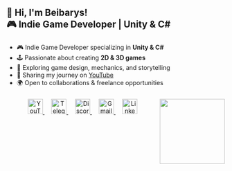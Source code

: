 <h2 align="left">👋 Hi, I'm Beibarys!<br>🎮 Indie Game Developer | Unity & C# </h2>

###

- 🎮 Indie Game Developer specializing in **Unity & C#**
- 🕹️ Passionate about creating **2D & 3D games**  
- 🚀 Exploring game design, mechanics, and storytelling  
- 🎥 Sharing my journey on [YouTube](https://www.youtube.com/твоя_ссылка)  
- 🌍 Open to collaborations & freelance opportunities 

###

<img align="right" height="150" src="https://i.imgur.com/4LxkABY.gif?format=gif" />


###



<div align="center">
  <a href="https://www.youtube.com/@ToriUUTomi/featured" target="_blank">
    <img src="https://img.shields.io/static/v1?message=Youtube&logo=youtube&label=&color=FF0000&logoColor=white&labelColor=&style=for-the-badge" height="35" alt="YouTube" />
  </a> &nbsp;&nbsp;&nbsp;
  <a href="https://t.me/ToriUUTomi" target="_blank">
    <img src="https://img.shields.io/static/v1?message=Telegram&logo=telegram&label=&color=26A5E4&logoColor=white&labelColor=&style=for-the-badge" height="35" alt="Telegram" />
  </a> &nbsp;&nbsp;&nbsp;
  <a href="https://discord.gg/твоя_ссылка" target="_blank">
    <img src="https://img.shields.io/static/v1?message=Discord&logo=discord&label=&color=7289DA&logoColor=white&labelColor=&style=for-the-badge" height="35" alt="Discord" />
  </a> &nbsp;&nbsp;&nbsp;
  <a href="mailto:твоя_почта@gmail.com">
    <img src="https://img.shields.io/static/v1?message=Gmail&logo=gmail&label=&color=D14836&logoColor=white&labelColor=&style=for-the-badge" height="35" alt="Gmail" />
  </a> &nbsp;&nbsp;&nbsp;
  <a href="https://linkedin.com/in/твоя_ссылка" target="_blank">
    <img src="https://img.shields.io/static/v1?message=LinkedIn&logo=linkedin&label=&color=0077B5&logoColor=white&labelColor=&style=for-the-badge" height="35" alt="LinkedIn" />
  </a>
</div>



###
